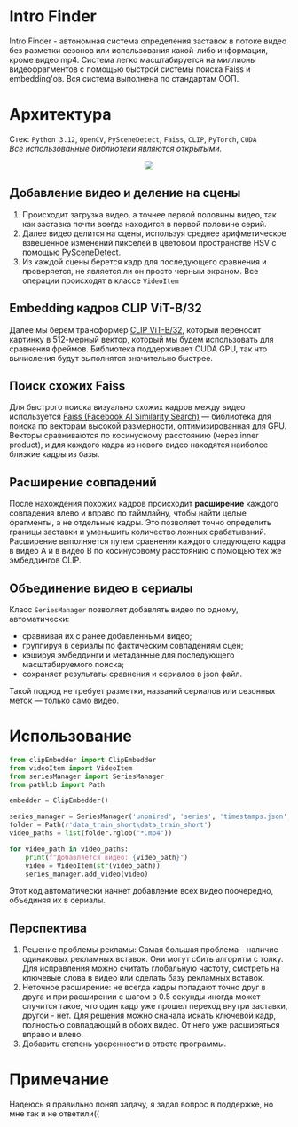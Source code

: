 # Intro Finder

Intro Finder - автономная система определения заставок в потоке видео без разметки сезонов или использования какой-либо информации, кроме видео mp4. Система легко масштабируется на миллионы видеофрагментов с помощью быстрой системы поиска Faiss и embedding'ов. Вся система выполнена по стандартам ООП.

# Архитектура
Стек: `Python 3.12`, `OpenCV`, `PySceneDetect`, `Faiss`, `CLIP`, `PyTorch`, `CUDA` <br/>
*Все использованные библиотеки являются открытыми.*
<div align="center">
  <img src="https://i.ibb.co/cS6H2SF5/2025-06-17-201530.png">
</div>

## Добавление видео и деление на сцены
1. Происходит загрузка видео, а точнее первой половины видео, так как заставка почти всегда находится в первой половине серий.
2. Далее видео делится на сцены, используя среднее арифметическое взвешенное изменений пикселей в цветовом пространстве HSV с помощью [PySceneDetect](https://www.scenedetect.com/).
3. Из каждой сцены берется кадр для последующего сравнения и проверяется, не является ли он просто черным экраном.
Все операции происходят в классе `VideoItem`
## Embedding кадров CLIP ViT-B/32
Далее мы берем трансформер [CLIP ViT-B/32](https://github.com/openai/CLIP), который переносит картинку в 512-мерный вектор, который мы будем использовать для сравнения фреймов. Библиотека поддерживает CUDA GPU, так что вычисления будут выполнятся значительно быстрее.
## Поиск схожих Faiss
Для быстрого поиска визуально схожих кадров между видео используется [Faiss (Facebook AI Similarity Search)](https://github.com/facebookresearch/faiss) — библиотека для поиска по векторам высокой размерности, оптимизированная для GPU. Векторы сравниваются по косинусному расстоянию (через inner product), и для каждого кадра из нового видео находятся наиболее близкие кадры из базы.
## Расширение совпадений
После нахождения похожих кадров происходит **расширение** каждого совпадения влево и вправо по таймлайну, чтобы найти целые фрагменты, а не отдельные кадры. Это позволяет точно определить границы заставки и уменьшить количество ложных срабатываний. Расширение выполняется путем сравнения каждого следующего кадра в видео A и в видео B по косинусовому расстоянию с помощью тех же эмбеддингов CLIP.
## Объединение видео в сериалы
Класс `SeriesManager` позволяет добавлять видео по одному, автоматически:

- сравнивая их с ранее добавленными видео;
- группируя в сериалы по фактическим совпадениям сцен;
- кэшируя эмбеддинги и метаданные для последующего масштабируемого поиска;
- сохраняет результаты сравнения и сериалов в json файл.

Такой подход не требует разметки, названий сериалов или сезонных меток — только само видео.

# Использование
```python
from clipEmbedder import ClipEmbedder
from videoItem import VideoItem
from seriesManager import SeriesManager
from pathlib import Path

embedder = ClipEmbedder()

series_manager = SeriesManager('unpaired', 'series', 'timestamps.json', embedder)
folder = Path(r'data_train_short\data_train_short')
video_paths = list(folder.rglob("*.mp4"))

for video_path in video_paths:
    print(f"Добавляется видео: {video_path}")
    video = VideoItem(str(video_path))
    series_manager.add_video(video)
```
Этот код автоматически начнет добавление всех видео поочередно, объединяя их в сериалы.

## Перспектива
1. Решение проблемы рекламы: Самая большая проблема - наличие одинаковых рекламных вставок. Они могут сбить алгоритм с толку. Для исправления можно считать глобальную частоту, смотреть на ключевые слова в видео или сделать базу рекламных вставок.
2. Неточное расширение: не всегда кадры попадают точно друг в друга и при расширении с шагом в 0.5 секунды иногда может случится такое, что один кадр уже прошел переход внутри заставки, другой - нет. Для решения можно сначала искать ключевой кадр, полностью совпадающий в обоих видео. От него уже расширяться вправо и влево.
3. Добавить степень уверенности в ответе программы.

# Примечание
Надеюсь я правильно понял задачу, я задал вопрос в поддержке, но мне так и не ответили((
